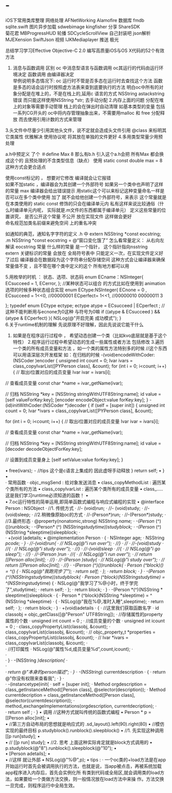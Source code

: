 # -
iOS下常用类库整理
网络处理  AFNetWorking  Alamofire 
数据库    fmdb          sqlite.swift
图片异步加载 sdwebimage  kingfisher
分享       ShareSDK     
菊花君     MBProgressHUD
轮播       SDCycleScrollView  自己封装吧
json解析   MJEXension    SwiftJson
视频       IJKMediaplayer
推送       极光          



总结学习学习Effective Objective-C 2.0  编写高质量iOS与OS X代码的52个有效方法
1. 消息与函数调用 区别
oc 中消息型语言与函数调用  oc其运行的代码由运行环境决定   函数调用 由编译器决定     
举例说明多态情况下: 	oc                    运行时不管是否多态在运行时去查找这个方法
函数			  是多态的话会运行时按照虚方法表来查到底要执行的方法
明白oc中所有的对象分配是在堆上的，不是在栈上的,延用c  语言的方式
NSString    astackstring   错误    而只能这样使用NSString  *str; 去手动分配
2.内存上面的问题
分配在堆上的对象等需要手动管理  栈上的会在弹出时自动清理  如基本类型的变量 包括一系列CG开头的
oc中将内存管理抽象出来，不需要用malloc  和 free 分配释放 而去使用引用计数的方式来管理

3.头文件中尽量少引用其他头文件，说不定就会造成头文件引用
@class  来标明其它类属性  优雅解决
使用协议呢 将其放在单独的文件更好
4.多用类型常量少用预处理

a.h中预定义 了个  ＃define  Max    8  那么有b.h 引入这个a.h会把 所有Max 都会换成这个的   且预处理的不含类型信息（缺点）
使用  static   const   double   max = 8 这种方式会更合适点

使用const标记的 ， 想要对它修改 编译就会让它报错  
如果不加static ，编译器会为其创建一个外部符号  如果另一个类中也声明了这样的常量 max 编译器会给出错误提示
用static这个可以来标记这种变量命名一样是否可以在多个类中使用
加了 就不会给他创建一个外部符号，来表示 这个常量就是在本类使用的
static  const  修饰的只会在编译单元内 私有这样来说比较通俗（什么时编译单元内呢， 实际就是.m文件的东西都属于编译单元）
定义这些常量的位置讲究， 是否公开这个常量  不公开  放在实现文件    这样做会更好  
命名规范加类名前缀来避免空间 上的重名冲突

如通知的典范，通知名字字符的定义   .h  中  extern  NSString   *const   eocstring;   .m NSString  *const    eocstring = @“窗口变化饿了”
怎么看常量定义： 从右向左解读  eocstring 常量 什么样的常量  是一个指针， 这个指针指向nsstring  
extern   关键标识的常量 会放在 全局符号表中   只能定义一次，在实现文件定义好了过后  编译器会在数据段为这个字符串分配存储空间
这种方式会让编译器来确保常量值不变 ，且不管在哪个类中定义的这个 所有地方都可以用

5.用枚举的时机 ： 状态、选项、状态码
enum  ECname：NSInteger{
ECsucceed =  1,
ECerror,
};
//某种状态可以组合   的方式比如在使用到 animation  选项的时候多种状态组合实现
enum   ECtype:NSInteger{
ECnone = 0 ,
ECsucceed = 1<<0,  //00000001
ECperfect= 1<<1,   //00000010   00000011  3

};
typedef enum  ECtype    ectype;
ectype    atype = ECsucceed | ECperfect ;
//这种不能判断用与ecnone为0这种 与符号为0嘛
if ((atype & ECsucceed )  && (atype & ECperfect) ){
NSLog(@"开启完美 成功模式");
}         
6.关于runtime机制的理解
先说原理不好理解，因此先说说它能干什么
1.  如果是在程序运行过程中 ， 希望动态创建一个类（比如kvo底层就是基于这个特性）
2.程序运行过程中希望动态的生成一些属性或者方法 包括修改
3.遍历一个类的所有成员变量和方法 ，如一个类的属性方法特别多的时候
//这个东西 可以用语深层次开发框架
如：在归档的时候
-(void)encodeWithCoder:(NSCoder )encoder { 
unsigned int count = 0; 
Ivar ivars = class_copyIvarList([PYPerson class], &count);
for (int i = 0; i<count; i++) {
// 取出i位置对应的成员变量
Ivar ivar = ivars[i];

// 查看成员变量
const char *name = ivar_getName(ivar);

// 归档
NSString *key = [NSString stringWithUTF8String:name];
id value = [self valueForKey:key];
[encoder encodeObject:value forKey:key];
}
-(id)initWithCoder:(NSCoder *)decoder { if (self = [super init]) {
unsigned int count = 0;
Ivar *ivars = class_copyIvarList([PYPerson class], &count);

for (int i = 0; i<count; i++) {
// 取出i位置对应的成员变量
Ivar ivar = ivars[i];

// 查看成员变量
const char *name = ivar_getName(ivar);

// 归档
NSString *key = [NSString stringWithUTF8String:name];
id value = [decoder decodeObjectForKey:key];

// 设置到成员变量身上
[self setValue:value forKey:key];
}

•	       free(ivars);
⁃	//tips  这个是c语言上集成的 因此虚呀手动释放
} return self;
•	 }
•	
·	常用函数
·	objc_msgSend : 给对象发送消息
•	   		class_copyMethodList : 遍历某个类所有的方法
•	class_copyIvarList : 遍历某个类所有的成员变量
•	class_..... 这是我们学习runtime必须知道的函数！
•	
•	7.oc运行特性的简单运用,即简单函数式编程与响应式编程的实现
•	@interface Person : NSObject
·	//1. 传统方式
·	//- (void)run;
·	//- (void)study;
·	//-(void)sleep;
·	//2.稍微像原始oc的方式
·	//-(Person*)run;
·	//-(Person*)study;
·	//3.最终形态
·	@property(nonatomic,strong) NSString  *name;
·	-(Person* (^) ())runblock;
·	-(Person*  (^) (NSString*studytime))studyblock;
·	-(Person*  (^) (NSString *sleeptime))sleepblock;
·	
·	+(void )adetails;
•	@implementation Person
·	{
·	    NSInteger   age;
·	    NSString    *pcode;
·	}
·	//-(void)run{
·	//    NSLog(@"i    run over");
·	//}
·	//
·	//-(void)study
·	//{
·	//    NSLog(@"i   study  over");
·	//}
·	//-(void)sleep
·	//{
·	//      NSLog(@"i go sleep");
·	//}
·	//-(Person *)run
·	//{
·	//    NSLog(@"i    run over");
·	//    return  [[Person alloc]init];
·	//}
·	//-(Person *)study{
·	//    NSLog(@"i    study over");
·	//    return  [[Person alloc]init];
·	//}
·	-(Person *(^)())runblock{
·	    Person* (^block)() = ^() {
·	        NSLog(@"我跑完步了");
·	        return  self;
·	    };
·	    return  block;
·	}
·	-(Person *(^)(NSString*studytime))studyblock{
·	    Person* (^block)(NSString*studytime) = ^(NSString*studytime) {
·	        NSLog(@"我学习了%@小时，终于学完了",studytime);
·	        return  self;
·	    };
·	    return  block;
·	}
·	-(Person *(^)(NSString * sleeptime))sleepblock
·	{
·	    Person *  (^block)(NSString *sleeptime) = ^ (NSString *sleeptime)
·	    {
·	        NSLog(@"我在%@,准时入睡",sleeptime);
·	        return  self;
·	    };
·	    return  block;
·	}
·	+(void)adetails
·	{
·	    //这里我们获取函数名字
·	    id   classobj  = objc_getClass([@"Person" UTF8String]);
·	    //存储属性的property 属性的个数
·	    unsigned  int   count = 0 ;
·	    //成员变量的个数
·	    unsigned   int  icount = 0 ;
·	    class_copyPropertyList(classobj, &count);
·	    class_copyIvarList(classobj, &icount);
·	//    objc_property_t  *properties = class_copyPropertyList(classobj, &count);
·	//    Ivar   *ivars =  class_copyIvarList(classobj, &icount);
·	    
·	    //打印属性
·	    NSLog(@"属性%d,成员变量%d",count,icount);
·	    
·	    
·	}
·	-(NSString *)description{
·	    
·	    
·	    return @"本身的person描述";
·	}
·	-(NSString*) currentdescription
·	{
·	    return @"你没有权限来查看我";
·	}
·	
·	-(instancetype)init{
·	    self = [super init];
·	    Method   orgdescription =  class_getInstanceMethod([Person class], @selector(description));
·	    Method   currentdecription =  class_getInstanceMethod([Person  class], @selector(currentdescription));
·	    method_exchangeImplementations(orgdescription, currentdecription);
·	    
·	    return  self ;
·	}
•	调用       //这种方式就叫传统的函数式编程
•	    Person   * p = [[Person  alloc]init];
•	    
•	    //第三方自动布局的思想就是响应式的 .sd_layout().left(90).right(80)
•	    //模仿实现的最终目标  p.studyblock().runblock().sleepblock()
•	    //1. 先实现这种调用 [[p  run]study];
•	    
•	   // [[p  run] study];
•	    //2. 思考 上面这种实际肯定就是block方式调用的
•	    p.studyblock(@"8").runblock().sleepblock(@"10");
•	    
•	    [Person adetails];
•	  
•	     //这样 就让外部
•	    NSLog(@"%@",p);
•	tips : 
·	一个oc类的+load方法是在app开始运行时首先会被调用执行的方法，也就是说，当app被点击，再被系统加载app程序进入内存后，首先会实例化所 有类到代码或全局区,就会调用类的load方法，如果要给一个类做方法交换，则一般情况放在load方法中来操 作。方法交换一旦完成，则程序运行中全局生效。






